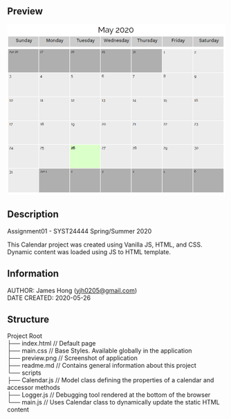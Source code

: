 ## Preview
![alt text](https://github.com/jamesyjh/calendar/blob/master/preview.png?raw=true)<br />

## Description

Assignment01 - SYST24444 Spring/Summer 2020

This Calendar project was created using Vanilla JS, HTML, and CSS.<br />
Dynamic content was loaded using JS to HTML template.

## Information
AUTHOR: James Hong (yjh0205@gmail.com)<br />
DATE CREATED: 2020-05-26


## Structure
 Project Root<br />
 ├── index.html         // Default page<br />
 ├── main.css           // Base Styles. Available globally in the application<br />
 ├── preview.png        // Screenshot of application <br />
 ├── readme.md          // Contains general information about this project<br />
 └── scripts             <br />
     ├── Calendar.js    // Model class defining the properties of a calendar and accessor methods<br />
     ├── Logger.js      // Debugging tool rendered at the bottom of the browser  <br />
     └── main.js        // Uses Calendar class to dynamically update the static HTML content<br />





